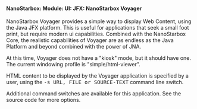 #### NanoStarbox: Module: UI: JFX: NanoStarbox Voyager

NanoStarbox Voyager provides a simple way to display Web Content,
using the Java JFX platform. This is useful for applications that seek
a small foot print, but require modern ui capabilities. Combined with
the NanoStarbox Core, the realistic capabilities of Voyager are as endless as the
Java Platform and beyond combined with the power of JNA.

At this time, Voyager does not have a "kiosk" mode, but it should
have one. The current windowing profile is "simple/html-viewer".

HTML content to be displayed by the Voyager application is specified by
a user, using the <tt>-s URL, FILE or SOURCE-TEXT</tt> command line
switch.

Additional command switches are available for this application.
See the source code for more options.